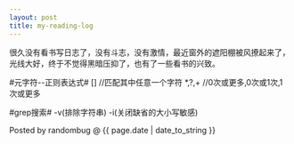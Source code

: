 ```yaml
---
layout: post 
title: my-reading-log
---
```


很久没有看书写日志了，没有斗志，没有激情，最近窗外的遮阳棚被风撩起来了，光线大好，终于不觉得黑暗压抑了，也有了一些看书的兴致。


#元字符--正则表达式#
	[]		//匹配其中任意一个字符
	*,?,+		//0次或更多,0次或1次,1次或更多

#grep搜索#
	-v(排除字符串)
	-i(关闭缺省的大小写敏感)

Posted by randombug @ {{ page.date | date_to_string }}
